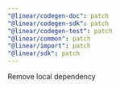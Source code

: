 ```yaml
---
"@linear/codegen-doc": patch
"@linear/codegen-sdk": patch
"@linear/codegen-test": patch
"@linear/common": patch
"@linear/import": patch
"@linear/sdk": patch
---
```


Remove local dependency
